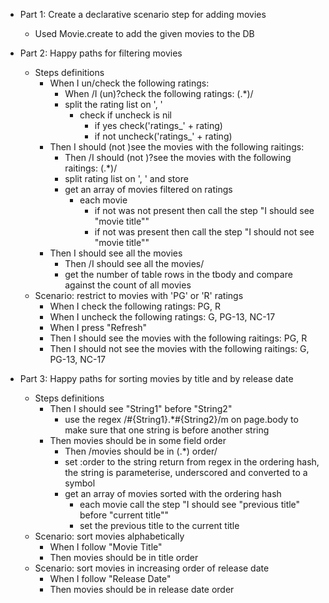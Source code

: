 * Part 1: Create a declarative scenario step for adding movies
  * Used Movie.create to add the given movies to the DB

* Part 2: Happy paths for filtering movies
  * Steps definitions
    * When I un/check the following ratings:
      * When /I (un)?check the following ratings: (.*)/
      * split the rating list on ', '
        * check if uncheck is nil
          * if yes check('ratings_' + rating)
          * if not uncheck('ratings_' + rating)
    * Then I should (not )see the movies with the following raitings:
      * Then /I should (not )?see the movies with the following raitings: (.*)/
      * split rating list on ', ' and store
      * get an array of movies filtered on ratings
        * each movie
          * if not was not present then call the step "I should see \"movie title\""
          * if not was present then call the step "I should not see \"movie title\""
    * Then I should see all the movies
      * Then /I should see all the movies/
      * get the number of table rows in the tbody and compare against the count of all movies
  * Scenario: restrict to movies with 'PG' or 'R' ratings
    * When I check the following ratings: PG, R
    * When I uncheck the following ratings: G, PG-13, NC-17
    * When I press "Refresh"
    * Then I should see the movies with the following raitings: PG, R
    * Then I should not see the movies with the following raitings: G, PG-13, NC-17

* Part 3: Happy paths for sorting movies by title and by release date
  * Steps definitions
    * Then I should see "String1" before "String2"
      * use the regex /#{String1}.*#{String2}/m on page.body to make sure that one string is before another string
    * Then movies should be in some field order
      * Then /movies should be in (.*) order/
      * set :order to the string return from regex in the ordering hash, the string is parameterise, underscored and converted to a symbol
      * get an array of movies sorted with the ordering hash
        * each movie call the step "I should see \"previous title\" before \"current title\""
        * set the previous title to the current title
  * Scenario: sort movies alphabetically
    * When I follow "Movie Title"
    * Then movies should be in title order
  * Scenario: sort movies in increasing order of release date
    * When I follow "Release Date"
    * Then movies should be in release date order
